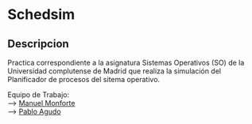 # Schedsim

## Descripcion
Practica correspondiente a la asignatura Sistemas Operativos (SO) de la Universidad complutense de Madrid que realiza la simulación del Planificador de procesos del sitema operativo.

Equipo de Trabajo:<br />
  --> [Manuel Monforte](https://github.com/manumonforte)<br />
  --> [Pablo Agudo](https://github.com/pibloo94)<br />
